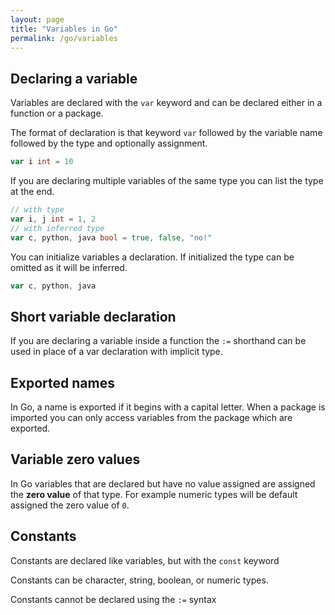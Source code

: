 ```yaml
---
layout: page
title: "Variables in Go"
permalink: /go/variables
---
```


## Declaring a variable

Variables are declared with the `var` keyword and can be declared either in a function or a package.

The format of declaration is that keyword `var` followed by the variable name followed by the type and optionally assignment.

```go
var i int = 10
```

If you are declaring multiple variables of the same type you can list the type at the end.

```go
// with type 
var i, j int = 1, 2
// with inferred type
var c, python, java bool = true, false, "no!"
```

You can initialize variables a declaration.  If initialized the type can be omitted as it will be inferred.

```go
var c, python, java 
```

## Short variable declaration

If you are declaring a variable inside a function the `:=` shorthand can be used in place of a var declaration with implicit type.

## Exported names

In Go, a name is exported if it begins with a capital letter.  When a package is imported you can only access variables from the package which are exported.

## Variable zero values

In Go variables that are declared but have no value assigned are assigned the **zero value** of that type.  For example numeric types will be default assigned the zero value of `0`.

## Constants

Constants are declared like variables, but with the `const` keyword

Constants can be character, string, boolean, or numeric types.

Constants cannot be declared using the `:=` syntax

